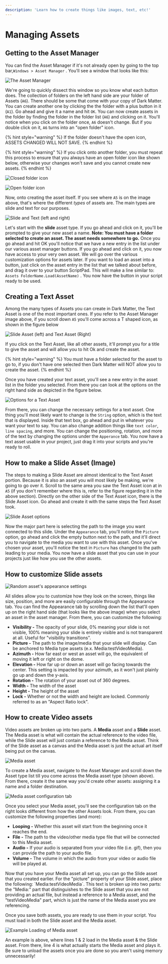 ```yaml
---
description: 'Learn how to create things like images, text, etc!'
---
```


# Managing Assets

## Getting to the Asset Manager

You can find the Asset Manager if it's not already open by going to the top bar,`Windows > Asset Manager` . You'll see a window that looks like this: 

![The Asset Manager](../.gitbook/assets/image%20%282%29.png)

We're going to quickly dissect this window so you know what each button does. The collection of folders on the left hand side are your folder of Assets \(`A6`\). There should be some that come with your copy of Dark Matter. You can create another one by clicking the the folder with a plus button in it \(`A1`\). Go ahead and give it a name and hit `OK`. You can now create assets in the folder by finding the folder in the folder list \(`A6`\) and clicking on it. You'll notice when you click on the folder once, `A6` doesn't change. But if you double click on it, `A6` turns into an "open folder" icon.

{% hint style="warning" %}
If the folder doesn't have the open icon, ASSETS CHANGED WILL NOT SAVE. 
{% endhint %}

{% hint style="warning" %}
If you click onto another folder, you must repeat this process to ensure that you always have an open folder icon like shown below, otherwise your changes won't save and you cannot create new assets.
{% endhint %}

![Closed folder icon](../.gitbook/assets/image%20%285%29.png)

![Open folder icon](../.gitbook/assets/image%20%283%29.png)

Now, onto creating the asset itself. If you see where `A5` is on the image above, that's where the different _types_ of assets are. The main types are slide and text for our purposes. 

![Slide and Text \(left and right\)](../.gitbook/assets/image%20%2810%29.png)

Let's start with the **slide** asset type. If you go ahead and click on it, you'll be prompted to give your new asset a name. **Note: You must have a folder selected to create an asset. The asset needs somewhere to go.** Once you go ahead and hit OK you'll notice that we have a new entry in the list under our various asset manager buttons. If you go ahead and click on it, you now have access to your very own asset. We will go over the various customization options for assets later. If you want to load an asset into a button, just click on the asset entry in the list that we talked about before, and drag it over to your button ScriptPad. This will make a line similar to: `Assets FolderName.Load(AssetName)` . You now have the button in your script ready to be used.



## Creating a Text Asset

Among the many types of Assets you can create in Dark Matter, the Text Asset is one of the most important ones. If you refer to the Asset Manager image above, if you scroll down `A5` you'll come across a T shaped icon, as shown in the figure below 

![Slide Asset \(left\) and Text Asset \(Right\)](../.gitbook/assets/image%20%2812%29.png)

If you click on the Text Asset, like all other assets, it'll prompt you for a title to give the asset and will allow you to hit Ok and create the asset.

{% hint style="warning" %}
You must have a folder selected for the asset to go to, if you don't have one selected then Dark Matter will NOT allow you to create the asset.
{% endhint %}

Once you have created your text asset, you'll see a new entry in the asset list in the folder you selected. From there you can look at the options on the right hand side as depicted in the figure below. 

![Options for a Text Asset](../.gitbook/assets/image%20%2813%29.png)

From there, you can change the necessary settings for a text asset. One thing you'll most likely want to change is the `String` option, which is the text that is displayed. Inside that text box, go ahead and put in whatever you want your text to say. You can also change addition things like `text color`, `line spacing`, and more. You can change the positioning, rotation, and more of the text by changing the options under the `Apperance` tab. You now have a text asset usable in your project, just drag it into your scripts and you're ready to roll.

## How to make a Slide Asset \(Image\)

The steps to making a Slide Asset are almost identical to the Text Asset portion. Because it is also an asset you will most likely be making, we're going to go over it. Scroll to the same area you saw the Text Asset icon at in `A5` \(if you don't remember where this is, refer to the figure regarding it in the above section\). Directly on the other side of the Text Asset icon, there is the Slide Asset icon. Go ahead and create it with the same steps the Text Asset took. 

![Slide Asset options](../.gitbook/assets/image%20%2814%29.png)

Now the major part here is selecting the path to the image you want connected to this slide. Under the `Appearance` tab, you'll notice the `Picture` option, go ahead and click the empty button next to the path, and it'll direct you to navigate to the media you want to use with this asset. Once you've chosen your asset, you'll notice the text in `Picture` has changed to the path leading to your media. You now have a slide asset that you can use in your projects just like how you use the other assets.

## How to customize Slide assets

![Random asset&apos;s appearance settings](../.gitbook/assets/zoom_obuotg3zhm.png)

All slides allow you to customize how they look on the screen, things like size, position, and more are easily configurable through the Appearance tab. You can find the Appearance tab by scrolling down the list that'll open up on the right hand side \(that looks like the above image\) when you select an asset in the asset manager. From there, you can customize the following:

* **Visibility -** The opacity of your slide, 0% meaning your slide is not visible, 100% meaning your slide is entirely visible and is not transparent at all. Useful for "visibility transitions".
* **Picture -** The path to the image/media that your slide will display. Can be anchored to Media type assets \(e.x. Media:testVideoMedia\).
* **Azimuth -** How far east or west an asset will go, the equivalent of moving it left or right on the dome.
* **Elevation -** How far up or down an asset will go facing towards the center. This setting is impacted by your azimuth, as it won't just plainly go up and down the y-axis.  
* **Rotation -** The rotation of your asset out of 360 degrees.
* **Width -** The width of the asset
* **Height -** The height of the asset
* **Lock -** Whether or not the width and height are locked. Commonly referred to as an "Aspect Ratio lock".

## How to create Video assets

Video assets are broken up into two parts. A **Media** asset and a **Slide** asset. The Media asset is what will contain the actual reference to the video file, while the Slide asset will just contain a reference to the Media asset. Think of the Slide asset as a canvas and the Media asset is just the actual art itself being put on the canvas. 

![Media asset](../.gitbook/assets/image%20%2816%29.png)

To create a Media asset, navigate to the Asset Manager and scroll down the Asset type list till you come across the Media asset type \(shown above\). From there, create it the same way you'd create other assets: assigning it a name and a folder destination. 

![Media asset configuration tab](../.gitbook/assets/image%20%2815%29.png)

Once you select your Media asset, you'll see the configuration tab on the right looks different from how the other Assets look. From there, you can customize the following properties \(and more\):

* **Looping -** Whether this asset will start from the beginning once it reaches the end.
* **File -** The path to the video/other media type file that will be connected to this Media asset.
* **Audio -** If your audio is separated from your video file \(i.e. gif\), then you can provide the path to your audio file.
* **Volume -** The volume in which the audio from your video or audio file will be played at.

Now that you have your Media asset all set up, you can go the Slide asset that you created earlier. For the "picture" property of your Slide asset, place the following: \`Media:testVideoMedia\`. This text is broken up into two parts:  the "Media:" part that distinguishes to the Slide asset that you are not providing an actual file, but instead a reference to a Media asset, and the "testVideoMedia" part, which is just the name of the Media asset you are referencing.

Once you save both assets, you are ready to use them in your script. You must load in both the Slide asset and the Media asset. 

![Example Loading of Media asset](../.gitbook/assets/image%20%2817%29.png)

An example is above, where lines 1 & 2 load in the Media asset & the Slide asset. From there, line 4 is what actually starts the Media asset and plays it. Be sure to unload the assets once you are done so you aren't using memory unnecessarily!


